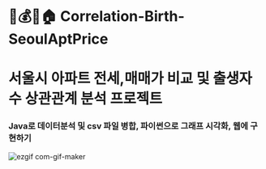 # 👶💰📝🏠 Correlation-Birth-SeoulAptPrice
# 서울시 아파트 전세,매매가 비교 및 출생자 수 상관관계 분석 프로젝트
### Java로 데이터분석 및 csv 파일 병합, 파이썬으로 그래프 시각화, 웹에 구현하기

![ezgif com-gif-maker](https://user-images.githubusercontent.com/95575122/167235572-9248c686-248e-4650-9352-4f9da5282366.gif)
